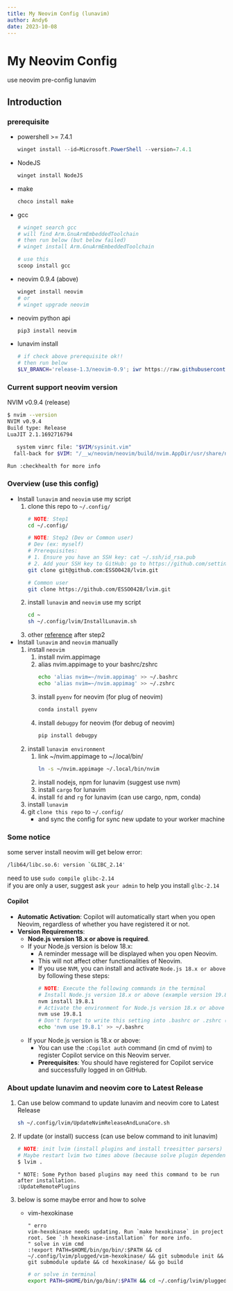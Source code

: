 ```yaml
---
title: My Neovim Config (lunavim)
author: Andy6
date: 2023-10-08
---
```


# My Neovim Config

use neovim pre-config lunavim

## Introduction

### prerequisite

- powershell >= 7.4.1
   ```powershell
   winget install --id=Microsoft.PowerShell --version=7.4.1
   ```
- NodeJS
   ```powershell
   winget install NodeJS
   ```
- make
   ```powershell
   choco install make
   ```
- gcc
   ```powershell
   # winget search gcc
   # will find Arm.GnuArmEmbeddedToolchain
   # then run below (but below failed)
   # winget install Arm.GnuArmEmbeddedToolchain

   # use this
   scoop install gcc
   ```
- neovim 0.9.4 (above)
  ```powershell
  winget install neovim
  # or
  # winget upgrade neovim
  ```
- neovim python api
   ```powershell
   pip3 install neovim
   ```
- lunavim install
  ```powershell
  # if check above prerequisite ok!!
  # then run below
  $LV_BRANCH='release-1.3/neovim-0.9'; iwr https://raw.githubusercontent.com/LunarVim/LunarVim/release-1.3/neovim-0.9/utils/installer/install.ps1 -UseBasicParsing | iex
  ```

### Current support neovim version

NVIM v0.9.4 (release)

```bash
$ nvim --version
NVIM v0.9.4
Build type: Release
LuaJIT 2.1.1692716794

   system vimrc file: "$VIM/sysinit.vim"
  fall-back for $VIM: "/__w/neovim/neovim/build/nvim.AppDir/usr/share/nvim"

Run :checkhealth for more info
```

### Overview (use this config)

- Install `lunavim` and `neovim` use my script
    1. clone this repo to `~/.config/`
        ```bash
        # NOTE: Step1
        cd ~/.config/

        # NOTE: Step2 (Dev or Common user)
        # Dev (ex: myself)
        # Prerequisites:
        # 1. Ensure you have an SSH key: cat ~/.ssh/id_rsa.pub
        # 2. Add your SSH key to GitHub: go to https://github.com/settings/keys and add the key
        git clone git@github.com:ESSO0428/lvim.git
        
        # Common user
        git clone https://github.com/ESSO0428/lvim.git
        ```
    2. install `lunavim` and `neovim` use my script
        ```bash
        cd ~
        sh ~/.config/lvim/InstallLunavim.sh
        ```
    3. other [reference](#about-update-lunavim-and-neovim-core-to-latest-release) after step2
- Install `lunavim` and `neovim` manually
    1. install `neovim`
        1. install nvim.appimage
        2. alias nvim.appimage to your bashrc/zshrc
            ```bash
            echo 'alias nvim=~/nvim.appimag' >> ~/.bashrc
            echo 'alias nvim=~/nvim.appimag' >> ~/.zshrc
            ```
        3. install `pyenv` for neovim (for plug of neovim)
            ```bash
            conda install pyenv
            ```
        4. install `debugpy` for neovim (for debug of neovim)
            ```bash
            pip install debugpy
            ```
    2. install `lunavim environment`
        1. link ~/nvim.appimage to ~/.local/bin/
            ```bash
            ln -s ~/nvim.appimage ~/.local/bin/nvim
            ```
        2. install nodejs, npm for lunavim (suggest use nvm)
        3. install `cargo` for lunavim
        4. install `fd` and `rg` for lunavim (can use cargo, npm, conda)
    4. install `lunavim`
    5. git `clone this repo` to `~/.config/`
        - and sync the config for sync new update to your worker machine

### Some notice

some server install neovim will get below error:
```bash
/lib64/libc.so.6: version `GLIBC_2.14'
```

need to use `sudo compile glibc-2.14`  
if you are only a user, suggest ask `your admin` to help you install `glbc-2.14`

#### Copilot

- **Automatic Activation**: Copilot will automatically start when you open Neovim, regardless of whether you have registered it or not.
- **Version Requirements**:
  - **Node.js version 18.x or above is required**.
  - If your Node.js version is below 18.x:
    - A reminder message will be displayed when you open Neovim.
    - This will not affect other functionalities of Neovim.
    - If you use `NVM`, you can install and activate `Node.js 18.x or above` by following these steps:
      ```bash
      # NOTE: Execute the following commands in the terminal
      # Install Node.js version 18.x or above (example version 19.8.1)
      nvm install 19.8.1
      # Activate the environment for Node.js version 18.x or above
      nvm use 19.8.1
      # Don't forget to write this setting into .bashrc or .zshrc (for activating Node.js 18.x or above on next login)
      echo 'nvm use 19.8.1' >> ~/.bashrc
      ```
  - If your Node.js version is 18.x or above:
    - You can use the `:Copilot auth` command (in cmd of nvim) to register Copilot service on this Neovim server.
    - **Prerequisites**: You should have registered for Copilot service and successfully logged in on GitHub.


### About update lunavim and neovim core to Latest Release

1. Can use below command to update lunavim and neovim core to Latest Release
    ```bash
    sh ~/.config/lvim/UpdateNvimReleaseAndLunaCore.sh
    ```
2. If update (or install) success (can use below command to init lunavim)
    ```bash
    # NOTE: init lvim (install plugins and install treesitter parsers)
    # Maybe restart lvim two times above (because solve plugin dependency)
    $ lvim .
    ```

    ```vim
    " NOTE: Some Python based plugins may need this command to be run after installation.
    :UpdateRemotePlugins
    ```
3. below is some maybe error and how to solve
    - vim-hexokinase
        ```vim
        " erro
        vim-hexokinase needs updating. Run `make hexokinase` in project root. See `:h hexokinase-installation` for more info.
        " solve in vim cmd
        :!export PATH=$HOME/bin/go/bin/:$PATH && cd ~/.config/lvim/plugged/vim-hexokinase/ && git submodule init && git submodule update && cd hexokinase/ && go build
        ```
        ```bash
        # or solve in terminal
        export PATH=$HOME/bin/go/bin/:$PATH && cd ~/.config/lvim/plugged/vim-hexokinase/ && git submodule init && git submodule update && cd hexokinase/ && go build && cd ~
        ```
